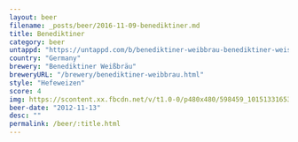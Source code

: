 ```yaml
---
layout: beer
filename: _posts/beer/2016-11-09-benediktiner.md
title: Benediktiner
category: beer
untappd: "https://untappd.com/b/benediktiner-weibbrau-benediktiner-weissbier/103362"
country: "Germany"
brewery: "Benediktiner Weißbräu"
breweryURL: "/brewery/benediktiner-weibbrau.html"
style: "Hefeweizen"
score: 4
img: https://scontent.xx.fbcdn.net/v/t1.0-0/p480x480/598459_10151331653573745_57128822_n.jpg?oh=dd0f9669a2d86bfcd45f6aa55a2716dd&oe=5A7ADDBC
beer-date: "2012-11-13"
desc: ""
permalink: /beer/:title.html
---
```

